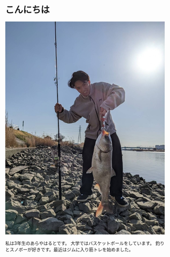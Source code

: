 #  こんにちは

![](images/6DABA343-20A9-47B3-9462-C1ABE2434ACB_1_105_c.jpeg)

私は3年生のあらやはるとです。
大学ではバスケットボールをしています。
釣りとスノボーが好きです。最近はジムに入り筋トレを始めました。
